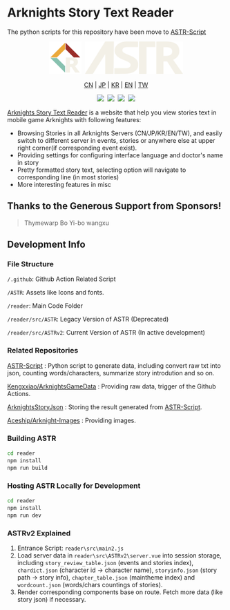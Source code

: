# Arknights Story Text Reader

The python scripts for this repository have been move to [ASTR-Script](https://github.com/050644zf/ASTR-Script)

<p align="center">
    <img src="reader/src/assets/favicon.png" width="75px"/>&nbsp;
    <img src="reader/src/assets/ASTReader.png" height="75px"/>
</p>

<p align="center">
    <a href="https://050644zf.github.io/ArknightsStoryTextReader/index2.html#/zh_CN/menu">CN</a> |
    <a href="https://050644zf.github.io/ArknightsStoryTextReader/index2.html#/ja_JP/menu">JP</a> |
    <a href="https://050644zf.github.io/ArknightsStoryTextReader/index2.html#/ko_KR/menu">KR</a> |
    <a href="https://050644zf.github.io/ArknightsStoryTextReader/index2.html#/en_US/menu">EN</a> |
    <a href="https://050644zf.github.io/ArknightsStoryTextReader/index2.html#/zh_TW/menu">TW</a> 
</p>

<p align="center">
    <img src="https://img.shields.io/github/stars/050644zf/ArknightsStoryTextReader"/>&nbsp;
    <img src="https://visitor-badge.glitch.me/badge?page_id=050644zf.ASTR"/>&nbsp;
    <img src="https://github.com/050644zf/ArknightsStoryTextReader/actions/workflows/build.yml/badge.svg"/>&nbsp;
    <img src="https://github.com/050644zf/ArknightsStoryTextReader/actions/workflows/ASTRAutoUpdater.yml/badge.svg"/>
</p>

[Arknights Story Text Reader](https://050644zf.github.io/ArknightsStoryTextReader/index2.html) is a website that help you view stories text in mobile game Arknights with following features:

- Browsing Stories in all Arknights Servers (CN/JP/KR/EN/TW), and easily switch to different server in events, stories or anywhere else at upper right corner(if corresponding event exist).
- Providing settings for configuring interface language and doctor's name in story
- Pretty formatted story text, selecting option will navigate to corresponding line (in most stories)
- More interesting features in misc

## Thanks to the Generous Support from Sponsors!

> Thymewarp
> Bo Yi-bo
> wangxu

## Development Info

### File Structure

`/.github`: Github Action Related Script

`/ASTR`: Assets like Icons and fonts.

`/reader`: Main Code Folder

`/reader/src/ASTR`: Legacy Version of ASTR (Deprecated)

`/reader/src/ASTRv2`: Current Version of ASTR (In active development)

### Related Repositories

[ASTR-Script](https://github.com/050644zf/ASTR-Script) : Python script to generate data, including convert raw txt into json, counting words/characters, summarize story introdution and so on.

[Kengxxiao/ArknightsGameData](https://github.com/Kengxxiao/ArknightsGameData) : Providing raw data, trigger of the Github Actions.

[ArknightsStoryJson](https://github.com/050644zf/ArknightsStoryJson) : Storing the result generated from [ASTR-Script](https://github.com/050644zf/ASTR-Script).

[Aceship/Arknight-Images](https://github.com/Aceship/Arknight-Images) : Providing images.

### Building ASTR

```bash
cd reader
npm install
npm run build
```

### Hosting ASTR Locally for Development

```bash
cd reader
npm install
npm run dev
```

### ASTRv2  Explained

1. Entrance Script: `reader\src\main2.js`
2. Load server data in `reader\src\ASTRv2\server.vue` into session storage, including `story_review_table.json` (events and stories index), `chardict.json` (character id -> character name), `storyinfo.json` (story path -> story info), `chapter_table.json` (maintheme index) and `wordcount.json` (words/chars countings of stories).
3. Render corresponding components base on route. Fetch more data (like story json) if necessary.
